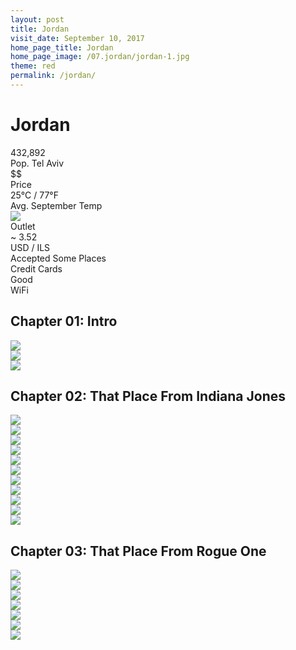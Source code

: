 ```yaml
---
layout: post
title: Jordan
visit_date: September 10, 2017
home_page_title: Jordan
home_page_image: /07.jordan/jordan-1.jpg
theme: red
permalink: /jordan/
---
```


# Jordan

<div class="post__stats">
  <div class="post__stat">
    <div class="post__stat__value">432,892</div>
    <div class="post__stat__label">Pop. Tel Aviv</div>
  </div>

  <div class="post__stat">
    <div class="post__stat__value">$$</div>
    <div class="post__stat__label">Price</div>
  </div>

  <div class="post__stat">
    <div class="post__stat__value">25°C / 77°F</div>
    <div class="post__stat__label">Avg. September Temp</div>
  </div>

  <div class="post__stat">
    <div class="post__stat__value">
    <img src="{{site.baseurl}}/images/util/outlets/typeh.png">
    </div>
    <div class="post__stat__label">Outlet</div>
  </div>

  <div class="post__stat">
    <div class="post__stat__value">~ 3.52</div>
    <div class="post__stat__label">USD / ILS</div>
  </div>

  <div class="post__stat">
    <div class="post__stat__value">Accepted Some Places</div>
    <div class="post__stat__label">Credit Cards</div>
  </div>

  <div class="post__stat">
    <div class="post__stat__value">Good</div>
    <div class="post__stat__label">WiFi</div>
  </div>
</div>

## Chapter 01: Intro
<div class="image-grid">
  <div class="im-landscape">
    <img src="{{site.baseurl}}/images/07.jordan/jordan-1.jpg">
  </div>
</div>

<div class="image-grid">
  <div class="im-portrait">
    <img src="{{site.baseurl}}/images/07.jordan/jordan-4.jpg">
  </div>
  <div class="im-portrait">
    <img src="{{site.baseurl}}/images/07.jordan/jordan-3.jpg">
  </div>
</div>

## Chapter 02: That Place From Indiana Jones
<div class="image-grid">
  <div class="im-single">
    <img src="{{site.baseurl}}/images/07.jordan/jordan-19.jpg">
  </div>
</div>

<div class="image-grid">
  <div class="im-portrait">
    <img src="{{site.baseurl}}/images/07.jordan/jordan-25.jpg">
  </div>
  <div class="im-portrait">
    <img src="{{site.baseurl}}/images/07.jordan/jordan-28.jpg">
  </div>
</div>

<div class="image-grid">
  <div class="im-portrait">
    <img src="{{site.baseurl}}/images/07.jordan/jordan-13.jpg">
  </div>
  <div class="im-portrait">
    <img src="{{site.baseurl}}/images/07.jordan/jordan-11.jpg">
  </div>
</div>

<div class="image-grid">
  <div class="im-landscape">
    <img src="{{site.baseurl}}/images/07.jordan/jordan-22.jpg">
  </div>
  <div class="im-landscape">
    <img src="{{site.baseurl}}/images/07.jordan/jordan-24.jpg">
  </div>
</div>

<div class="image-grid">
  <div class="im-landscape">
    <img src="{{site.baseurl}}/images/07.jordan/jordan-38.jpg">
  </div>
</div>

<div class="image-grid">
  <div class="im-landscape">
    <img src="{{site.baseurl}}/images/07.jordan/jordan-32.jpg">
  </div>
  <div class="im-portrait">
    <img src="{{site.baseurl}}/images/07.jordan/jordan-33.jpg">
  </div>
</div>

<div class="image-grid">
  <div class="im-landscape">
    <img src="{{site.baseurl}}/images/07.jordan/jordan-44.jpg">
  </div>
</div>

## Chapter 03: That Place From Rogue One

<div class="image-grid">
  <div class="im-landscape">
    <img src="{{site.baseurl}}/images/07.jordan/jordan-46.jpg">
  </div>
</div>

<div class="image-grid">
  <div class="im-landscape">
    <img src="{{site.baseurl}}/images/07.jordan/jordan-57.jpg">
  </div>
</div>

<div class="image-grid">
  <div class="im-landscape">
    <img src="{{site.baseurl}}/images/07.jordan/jordan-58.jpg">
  </div>
</div>

<div class="image-grid">
  <div class="im-portrait">
    <img src="{{site.baseurl}}/images/07.jordan/jordan-68.jpg">
  </div>
  <div class="im-portrait">
    <img src="{{site.baseurl}}/images/07.jordan/jordan-62.jpg">
  </div>
</div>

<div class="image-grid">
  <div class="im-landscape">
    <img src="{{site.baseurl}}/images/07.jordan/jordan-65.jpg">
  </div>
</div>

<div class="image-grid">
  <div class="im-landscape">
    <img src="{{site.baseurl}}/images/07.jordan/jordan-71.jpg">
  </div>
</div>
